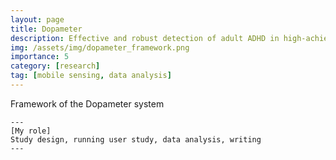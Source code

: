 ```yaml
---
layout: page
title: Dopameter
description: Effective and robust detection of adult ADHD in high-achieving groups using smartphones sensors
img: /assets/img/dopameter_framework.png
importance: 5
category: [research]
tag: [mobile sensing, data analysis]
---
```


<div class="row">
    <div class="col-sm mt-3 mt-md-0">
        <img class="img-fluid rounded z-depth-1" src="{{ '/assets/img/dopameter_framework.png' }}" alt="" title="example image"/>
    </div>
</div>
<div class="caption">
    Framework of the Dopameter system
</div>

    ---
    [My role]
    Study design, running user study, data analysis, writing
    --- 